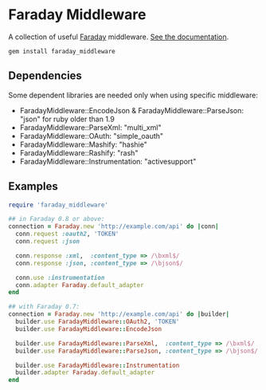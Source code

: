 Faraday Middleware
==================

A collection of useful [Faraday][] middleware. [See the documentation][docs].

    gem install faraday_middleware

Dependencies
------------

Some dependent libraries are needed only when using specific middleware:

* FaradayMiddleware::EncodeJson & FaradayMiddleware::ParseJson: "json"
  for ruby older than 1.9
* FaradayMiddleware::ParseXml: "multi_xml"
* FaradayMiddleware::OAuth: "simple_oauth"
* FaradayMiddleware::Mashify: "hashie"
* FaradayMiddleware::Rashify: "rash"
* FaradayMiddleware::Instrumentation: "activesupport"

Examples
--------

``` rb
require 'faraday_middleware'

## in Faraday 0.8 or above:
connection = Faraday.new 'http://example.com/api' do |conn|
  conn.request :oauth2, 'TOKEN'
  conn.request :json

  conn.response :xml,  :content_type => /\bxml$/
  conn.response :json, :content_type => /\bjson$/

  conn.use :instrumentation
  conn.adapter Faraday.default_adapter
end

## with Faraday 0.7:
connection = Faraday.new 'http://example.com/api' do |builder|
  builder.use FaradayMiddleware::OAuth2, 'TOKEN'
  builder.use FaradayMiddleware::EncodeJson

  builder.use FaradayMiddleware::ParseXml,  :content_type => /\bxml$/
  builder.use FaradayMiddleware::ParseJson, :content_type => /\bjson$/

  builder.use FaradayMiddleware::Instrumentation
  builder.adapter Faraday.default_adapter
end
```


  [faraday]: https://github.com/technoweenie/faraday#readme
  [docs]: https://github.com/pengwynn/faraday_middleware/wiki

